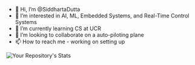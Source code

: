 - 👋 Hi, I’m @SiddhartaDutta
- 👀 I’m interested in AI, ML, Embedded Systems, and Real-Time Control Systems
- 🌱 I’m currently learning CS at UCR
- 💞️ I’m looking to collaborate on a auto-piloting plane
- 📫 How to reach me - working on setting up

![Your Repository's Stats](https://github-readme-stats.vercel.app/api?username=SiddhartaDutta&show_icons=true)